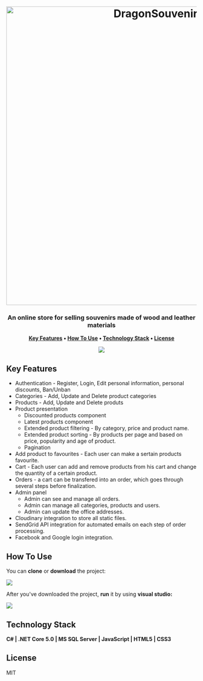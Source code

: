 <h1 align="center">
  <img src="https://res.cloudinary.com/dvqk1ngdx/image/upload/v1649606642/githubBanner_cgfgfd.png" alt="DragonSouvenirs" width="790">
</h1>

<h3 align="center">An online store for selling souvenirs made of wood and leather
materials</h3>

<p align="center">
<strong>
  <a href="#key-features">Key Features</a> •
  <a href="#how-to-use">How To Use</a> •
  <a href="#technology-stack">Technology Stack</a> •
  <a href="#license">License</a>
</strong>
</p>
<p align ="center" width=100%>
<img src="https://github.com/StoyannD/DragonSouvenirs/blob/master/src/Web/DragonSouvenirs.Web/wwwroot/readmeGIF.gif"/>
</p>

## Key Features

* Authentication - Register, Login, Edit personal information, personal discounts, Ban/Unban
* Categories - Add, Update and Delete product categories
* Products - Add, Update and Delete produts
* Product presentation
  - Discounted products component
  - Latest products component
  - Extended product filtering - By category, price and product name.
  - Extended product sorting - By products per page and based on price, popularity and age of product.
  - Pagination
* Add product to favourites - Each user can make a sertain products favourite.
* Cart - Each user can add and remove products from his cart and change the quantity of a certain product.
* Orders - a cart can be transfered into an order, which goes through several steps before finalization.
* Admin panel
  - Admin can see and manage all orders.
  - Admin can manage all categories, products and users.
  - Admin can update the office addresses.
* Cloudinary integration to store all static files.
* SendGrid API integration for automated emails on each step of order processing.
* Facebook and Google login integration.


## How To Use

You can <strong>clone</strong> or <strong>download</strong> the project:
<p align ="left" width=100%>
<img src="https://res.cloudinary.com/dvqk1ngdx/image/upload/v1649614242/howtouse_dragonsouvenirs_es7zrh.png"/>
</p>

After you've downloaded the project, <strong>run</strong> it by using <strong>visual studio:</strong>
<p align ="left" width=100%>
<img src="https://res.cloudinary.com/dvqk1ngdx/image/upload/v1649614539/howtouse2_dragonsouvenirs_wwhjgo.png"/>
</p>

## Technology Stack

<strong>C# | .NET Core 5.0 | MS SQL Server | JavaScript | HTML5 | CSS3</strong>

## License

MIT
